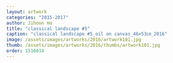 ```yaml
---
layout: artwork
categories: "2015-2017"
author: Jihoon Ha
title: "classical landscape #5"
caption: "classical landscape #5_oil on canvas_46×53㎝_2016"
image: /assets/images/artworks/2016/artwork101.jpg
thumb: /assets/images/artworks/2016/thumbs/artwork101.jpg
order: 1516014
---
```

